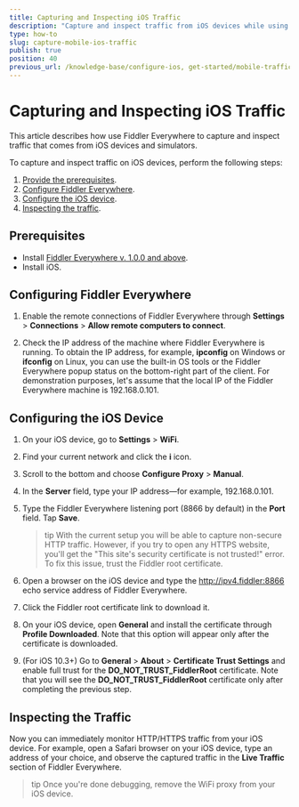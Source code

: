 ```yaml
---
title: Capturing and Inspecting iOS Traffic
description: "Capture and inspect traffic from iOS devices while using the Fiddler Everywhere web-debugging HTTP-proxy tool."
type: how-to
slug: capture-mobile-ios-traffic
publish: true
position: 40
previous_url: /knowledge-base/configure-ios, get-started/mobile-traffic/configure-ios
---
```


# Capturing and Inspecting iOS Traffic

This article describes how use Fiddler Everywhere to capture and inspect traffic that comes from iOS devices and simulators.

To capture and inspect traffic on iOS devices, perform the following steps:

1. [Provide the prerequisites](#prerequisites).
1. [Configure Fiddler Everywhere](#configuring-fiddler-everywhere).
1. [Configure the iOS device](#configuring-the-ios-device).
1. [Inspecting the traffic](#inspecting-the-browser-traffic).

## Prerequisites

- Install [Fiddler Everywhere v. 1.0.0 and above](https://www.telerik.com/download/fiddler-everywhere).
- Install iOS.

## Configuring Fiddler Everywhere

1. Enable the remote connections of Fiddler Everywhere through **Settings** > **Connections** > **Allow remote computers to connect**.

1. Check the IP address of the machine where Fiddler Everywhere is running. To obtain the IP address, for example, **ipconfig** on Windows or **ifconfig** on Linux, you can use the built-in OS tools or the Fiddler Everywhere popup status on the bottom-right part of the client. For demonstration purposes, let's assume that the local IP of the Fiddler Everywhere machine is 192.168.0.101.

## Configuring the iOS Device

1. On your iOS device, go to **Settings** > **WiFi**.
1. Find your current network and click the **i** icon.
1. Scroll to the bottom and choose **Configure Proxy** > **Manual**.
1. In the **Server** field, type your IP address&mdash;for example, 192.168.0.101.
1. Type the Fiddler Everywhere listening port (8866 by default) in the **Port** field. Tap **Save**.

    >tip With the current setup you will be able to capture non-secure HTTP traffic. However, if you try to open any HTTPS website, you'll get the "This site's security certificate is not trusted!" error. To fix this issue, trust the Fiddler root certificate.

1. Open a browser on the iOS device and type the http://ipv4.fiddler:8866 echo service address of Fiddler Everywhere.
1. Click the Fiddler root certificate link to download it.
1. On your iOS device, open **General** and install the certificate through **Profile Downloaded**. Note that this option will appear only after the certificate is downloaded.
1. (For iOS 10.3+) Go to **General** > **About** > **Certificate Trust Settings** and enable full trust for the **DO_NOT_TRUST_FiddlerRoot** certificate. Note that you will see the **DO_NOT_TRUST_FiddlerRoot** certificate only after completing the previous step.

## Inspecting the Traffic

Now you can immediately monitor HTTP/HTTPS traffic from your iOS device. For example, open a Safari browser on your iOS device, type an address of your choice, and observe the captured traffic in the **Live Traffic** section of Fiddler Everywhere.

>tip Once you're done debugging, remove the WiFi proxy from your iOS device.
